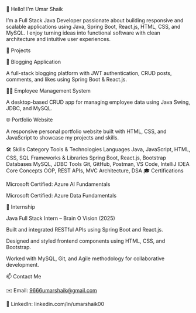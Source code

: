 👋 Hello! I'm Umar Shaik

I’m a Full Stack Java Developer passionate about building responsive and scalable applications using Java, Spring Boot, React.js, HTML, CSS, and MySQL.
I enjoy turning ideas into functional software with clean architecture and intuitive user experiences.

🚀 Projects

📰 Blogging Application

A full-stack blogging platform with JWT authentication, CRUD posts, comments, and likes using Spring Boot & React.js.

🧑‍💼 Employee Management System

A desktop-based CRUD app for managing employee data using Java Swing, JDBC, and MySQL.

🌐 Portfolio Website

A responsive personal portfolio website built with HTML, CSS, and JavaScript to showcase my projects and skills.

🛠️ Skills
Category	Tools & Technologies
Languages	Java, JavaScript, HTML, CSS, SQL
Frameworks & Libraries	Spring Boot, React.js, Bootstrap
Databases	MySQL, JDBC
Tools	Git, GitHub, Postman, VS Code, IntelliJ IDEA
Core Concepts	OOP, REST APIs, MVC Architecture, DSA
🎓 Certifications

Microsoft Certified: Azure AI Fundamentals

Microsoft Certified: Azure Data Fundamentals

💼 Internship

Java Full Stack Intern – Brain O Vision (2025)

Built and integrated RESTful APIs using Spring Boot and React.js.

Designed and styled frontend components using HTML, CSS, and Bootstrap.

Worked with MySQL, Git, and Agile methodology for collaborative development.

📫 Contact Me

✉️ Email: 9666umarshaik@gmail.com

💼 LinkedIn: linkedin.com/in/umarshaik00
